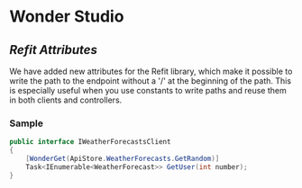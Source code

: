 # Wonder Studio
## _Refit Attributes_

We have added new attributes for the Refit library, which make it possible to write the path to the endpoint without a '/' at the beginning of the path. This is especially useful when you use constants to write paths and reuse them in both clients and controllers.

### Sample
```c#
public interface IWeatherForecastsClient
{
    [WonderGet(ApiStore.WeatherForecasts.GetRandom)]
    Task<IEnumerable<WeatherForecast>> GetUser(int number);
}
```
